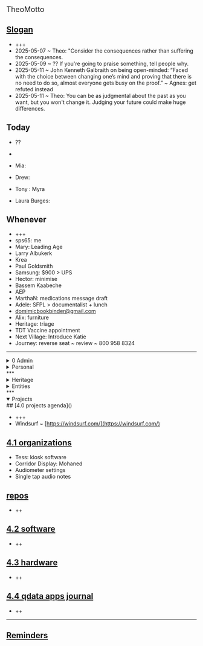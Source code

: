 <span style="font-size: 19.5px;">TheoMotto</span>
## [Slogan]()

* +++
* 2025-05-07 ~ Theo: "Consider the consequences rather than suffering the consequences.&nbsp;
* 2025-05-09 ~ ??&nbsp;If you're going to praise something, tell people why.&nbsp;
* 2025-05-11 ~ John Kenneth Galbraith on being open-minded: “Faced with the choice between changing one’s mind and proving that there is no need to do so, almost everyone gets busy on the proof.” ~ Agnes: get refuted instead
* 2025-05-11 ~ Theo:&nbsp;You can be as judgmental about the past as you want, but you won't change it.&nbsp;Judging your future could make huge differences.&nbsp;

## Today

* ??
* 

* Mia:
* Drew:
* Tony : Myra
* Laura Burges:

## Whenever

* +++
* sps65: me
* Mary: Leading Age
* Larry Albukerk
* Krea
* Paul Goldsmith
* Samsung: $900 &gt; UPS
* Hector: minimise
* Bassem Kaabeche
* AEP
* MarthaN: medications message draft
* Adele: SFPL &gt; documentalist + lunch
* [domimicbookbinder@gmail.com](https://mail.google.com/mail/?view=cm&amp;fs=1&amp;tf=1&amp;to=domimicbookbinder@gmail.com)
* Alix: furniture
* Heritage: triage
* TDT Vaccine appointment
* Next Village: Introduce Katie
* Journey: reverse seat ~ review ~ 800 958 8324

***

<!--

**Admin**

-->
<details>
<summary>0 Admin</summary>

* ?
* Samsung
* Andrea
* Boost: account number ~ cancel autopay
* Boost: target: 2675 Geary Blvd, San Francisco, CA 94118 ~ (415) 796-5280
* Job description: need a personal assistant
* DonnaB: vet Job Description
* Boost: cancel
* Josh
* Taxes
* Tiller
* File for admin tips
* Drivers License: expires 2028

## [0 Admin Journal]()

## [0 Admin Agenda ZZZ]()

[passport]()
[mia agenda]()
[0.1 will &amp; trust]()
[0.1 2024 taxes]()
</details>
<!-- *** -->
<details>
<!-- -->
<summary>Personal</summary>
<!-- -->

* ?
* Dog Tags
* shampoo ~ Eucerin ~ ninite
* Tom King book 2
* ACE: Agnes
* LL Bean ~ blanket
* Safeway:&nbsp;
* EyeBuyDirect: small s
* Jeans ~ jacket
* Closet step ladder

Waiting

* ++

## [0 Admin Personal Journal]()

[0.1-schedule-days-of-week]()
[0.1-schedule-daily]()
[0.1-notes]()
</details>
***

<!--

**Heritage**

-->
<details>
<!-- -->
<summary>Heritage</summary>

* ++
* 238 &amp; 240
* Out and about to Air museum&nbsp;
* Individual film festival
* Granola photo . Guests for lunch
* hand wipes available Photo of food display&nbsp;
* Residents: commission report
* He: Donations?
* Mary: CC print ~ plaque
* Scans
* Create HH blog
* Emergency plan: get digital + email
* McGliney Computer: W10??
* HH: Randy Gridley thanks
* HH cfo: billing split + eaf + email
* Praveen: Remote Dir Activities
* Jon Casey: IT guy ~ Find phone ~ TouchTown
* Kay Tim: Turntable ~ advocate
* Activities: zen + NV
* ??

Platform* NDA* Strategic Plan ~ architecture experience* Two way reporting#experience* Bod past ~ sec RCResidents Council

* MJa: RN ~ chair lifts ~ electric chairs

Residents

* Kathy Paver: follow up
* John Mossi
* List of one-handed things for T

[3.1 heritage journal]()
[3.1 heritage agenda]()

<details open="">
<!-- -->
<summary>Heritage Happenings</summary>

* Book club: The accidental Tourist ~ book of the month in HH
* May: post-mortem
* HH: Tom to look at style guide and charter
* HH: Page for committee book
* HH: agenda &amp; meeting dates for the year

[heritage happenings journal]()

[heritage happenings agenda]()
</details>
<!-- 
**Heritage Centenary**
-->
<details>
<!-- -->
<summary>JMB Centenary</summary>

* Al Sterling: rose notches
* Mary: Fountain
* Three women dressed as flappers
* Karen McNeil
* Woody?
* rsvp: invite

[centenary morgan journal]()

[centenary-morgan ]()
***

</details>

[activities]()

[admin town hall]()

[bod sflprs]()

[centenary-morgan ]()

[health]()

[out and about]()

[resident council]()

[residents]()

[services]()

[staff]()

[strategic plan ~ eir]()

</details>
<!--

**Health**

-->
<details>
<summary>Health</summary>
## [1.0 Health Agenda]()

* ++
* Descibe PT need
* PPH: AI critique
* UCSF patient advocate
* Amanda: CVS + PT
* [https://www.ucsfhealth.org/services/case-management-and-social-work](https://www.ucsfhealth.org/services/case-management-and-social-work)
* UCSF: Dental appointment
* Jock rot ~ got it ~ trying lamasil
* Delta Dental: codes

[dentistry]()
[dermatology]()
[gastroenterology]()
[ophthalmology]()
[pph]()
[1.1 Health History]()
[1.1 Health Insurance]()
[1.1 Health Journal]()
[1.1 Health Providers]()
[1.1 Health Reference]()
</details>
<!--

**Simplicity**

-->
<details>

<summary>Simplicity</summary>
## [1.0 simplicity]()

* ++
* IA: storage photos
* Avery + Bancroft: documentalist
* Diana Greer: working together
* 

[nicole agenda]()
[1.1 archiving]()
[1.2 claudia]()

</details>
<!--

**ACE IT**

-->
<details>
<summary>ACE IT</summary>
## [2.0 ACE IT]()

* ++
* ICE: ms365
* Alix: shipper
* Alix: storage lady
* Alix: PLE
* Alix: volleyball
* Cynthia: Safe deposit box
* AC: Kathy birthday
* AC: Eames visit
* AC: Bolinas
* Buy more: share paper
* Netflix: ace-i

## [Alix]()

* ++

## [Cynthia]()

* ++

## [Eloise]()

* ++
* Eloise: GitHub account + Coop

</details>
<!--

**Family**

 -->
<details>

<summary>Family</summary>
## [2.1 Family]()

* ++
* Alix P
* Allison
* PLE: Ronan ~ calendar
* Alex, Peter
* Tania: concierge in Durham
* John Choate: Eloise + Corwin

</details>
<!--

**Peeps**

-->
<details>

* Paul Goldsmith
* John Choate: wall image ~ PGE no public ros ~ planter
* LD Kirshenbaum: late June ~ zarina
* Hector
* Olga:
* Jason Carman
* Ann Seymour
* Ronan ~ ple
* Mike Warner

<summary>Peeps</summary>
## [2.2 Peeps]()

</details>
***

<!--

**Entities**

-->
<details>
<summary>Entities</summary>
<!-- -->
## [3.0 entities]()

* ?
* SF heritage: donation ~&nbsp;[https://www.sfheritage.org/splendid-25/](https://www.sfheritage.org/splendid-25/)
* SacSem: nbr owner &lt;&lt; scree
* awesome: zelle?
* SacSem: wix
* Joel P
* Peer Wedvick
* Jack O: talk at H + Guestroom?
* Peter Otis + Bob Hall:
* George Smart: woody
* Leah WSD
* NV: use for volunteers
* NV: Margaret Jacobs
* NV: Le'mere
* NV: Laura Burges

<!-- -->
[awesome]()
<!-- -->
[next village]()
<!-- -->
[sacsem]()
<!-- -->
[sensay]()
<!-- -->
[sps]()
<!-- -->
[tgd]()
<!-- -->
</details>
<!-- -->
***

<!--

**Projects**

-->
<details open="">
<summary>Projects</summary>
## [4.0 projects agenda]()

* +++
* Windsurf ~&nbsp;[https://windsurf.com/](https://windsurf.com/)

## [4.1 organizations]()

* Tess: kiosk software
* Corridor Display: Mohaned
* Audiometer settings
* Single tap audio notes

## [repos]()

* ++

## [4.2 software]()

* ++

## [4.3 hardware]()

* ++

## [4.4 qdata apps journal]()

* ++

***

## [Reminders]()

</details>